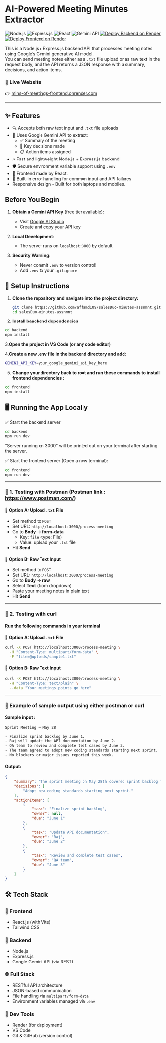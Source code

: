 # AI-Powered Meeting Minutes Extractor

![Node.js](https://img.shields.io/badge/Node.js-18.x-green?logo=node.js)
![Express.js](https://img.shields.io/badge/Express.js-Backend-lightgrey?logo=express)
![React](https://img.shields.io/badge/Frontend-React-61dafb?logo=react)
![Gemini API](https://img.shields.io/badge/Google%20Gemini-API-blueviolet?logo=google)
[![Deploy Backend on Render](https://img.shields.io/badge/Backend-Render-blue?logo=render)](https://render.com)
[![Deploy Frontend on Render](https://img.shields.io/badge/Frontend-Render-blue?logo=render)](https://render.com)


This is a Node.js+ Express.js backend API that processes meeting notes using Google’s Gemini generative AI model.  
You can send meeting notes either as a `.txt` file upload or as raw text in the request body, and the API returns a JSON response with a summary, decisions, and action items.

### 🔗 Live Website  
👉 [mins-of-meetings-frontend.onrender.com](https://mins-of-meetings-frontend.onrender.com)

---

## ✨ Features

- 🔍 Accepts both raw text input and `.txt` file uploads
- 🧠 Uses Google Gemini API to extract:
  - ✅ Summary of the meeting
  - 📌 Key decisions made
  - 📋 Action items assigned
- ⚡ Fast and lightweight Node.js + Express.js backend
- 🛡️ Secure environment variable support using `.env`
- 🔄 Frontend made by  React.
- 🧪 Built-in error handling for common input and API failures
- Responsive design - Built for both laptops and mobiles.


## Before You Begin

1. **Obtain a Gemini API Key** (free tier available):
   - Visit [Google AI Studio](https://aistudio.google.com/)
   - Create and copy your API key

2. **Local Development**:
   - The server runs on `localhost:3000` by default

3. **Security Warning**:
   - Never commit `.env` to version control!
   - Add `.env` to your `.gitignore`
  

## 🚀 Setup Instructions

1. **Clone the repository and navigate into the project directory:**  
   ```bash
   git clone https://github.com/affamd109/salesDuo-minutes-assnmnt.git
   cd salesDuo-minutes-assnmnt
   ```
2. **Install baackend dependencies** 

```bash
cd backend
npm install

```
3.**Open the project in VS Code (or any code editor)**

4.**Create a new .env file in the backend directory and add:**
   ```bash
   GEMINI_API_KEY=your_google_gemini_api_key_here
   ```
5. **Change your directory back to root and run these commands to install frontend dependencies :** 

```bash
cd frontend
npm install

```

##  🖥️ Running the App Locally
✅ Start the backend server

```bash
cd backend
npm run dev
```
"Server running on 3000" will be printed out on your terminal after starting the server.

✅ Start the frontend server (Open a new terminal):

```bash
cd frontend
npm run dev

```



---

### 📌 1. Testing with Postman (Postman link : https://www.postman.com/)

#### 🔹 Option A: Upload `.txt` File

- Set method to `POST`
- Set URL: `http://localhost:3000/process-meeting`
- Go to **Body** → **form-data**
  - Key: `file` (type: File)
  - Value: upload your `.txt` file
- Hit **Send**



#### 🔹 Option B: Raw Text Input

- Set method to `POST`
- Set URL: `http://localhost:3000/process-meeting`
- Go to **Body** → **raw**
- Select **Text** (from dropdown)
- Paste your meeting notes in plain text
- Hit **Send**

---

### 🧪 2. Testing with curl
#### Run the following commands in your terminal 

#### 🔹 Option A: Upload `.txt` File

```bash
curl -X POST http://localhost:3000/process-meeting \
  -H "Content-Type: multipart/form-data" \
  -F "file=@uploads/sample1.txt"

```
#### 🔹 Option B: Raw Text Input
```bash
curl -X POST http://localhost:3000/process-meeting \
  -H "Content-Type: text/plain" \
  --data "Your meetings points go here"
```
---

### 📌 Example of sample output using either postman or curl

#### Sample input : 

```bash
Sprint Meeting – May 28

- Finalize sprint backlog by June 1.  
- Raj will update the API documentation by June 2.  
- QA team to review and complete test cases by June 3.  
- The team agreed to adopt new coding standards starting next sprint.  
- No blockers or major issues reported this week.

```

#### Output:

```json
{
    "summary": "The sprint meeting on May 28th covered sprint backlog finalization, API documentation updates, QA test case completion, and the adoption of new coding standards in the next sprint.  No significant roadblocks were reported.",
    "decisions": [
        "Adopt new coding standards starting next sprint."
    ],
    "actionItems": [
        {
            "task": "Finalize sprint backlog",
            "owner": null,
            "due": "June 1"
        },
        {
            "task": "Update API documentation",
            "owner": "Raj",
            "due": "June 2"
        },
        {
            "task": "Review and complete test cases",
            "owner": "QA team",
            "due": "June 3"
        }
    ]
}
```


## 🛠️ Tech Stack

### 🧩 Frontend
- React.js (with Vite)
- Tailwind CSS

### 🔧 Backend
- Node.js
- Express.js
- Google Gemini API (via REST)

### 🌐 Full Stack
- RESTful API architecture
- JSON-based communication
- File handling via `multipart/form-data`
- Environment variables managed via `.env`

### 🧪 Dev Tools
- Render (for deployment)
- VS Code 
- Git & GitHub (version control)
